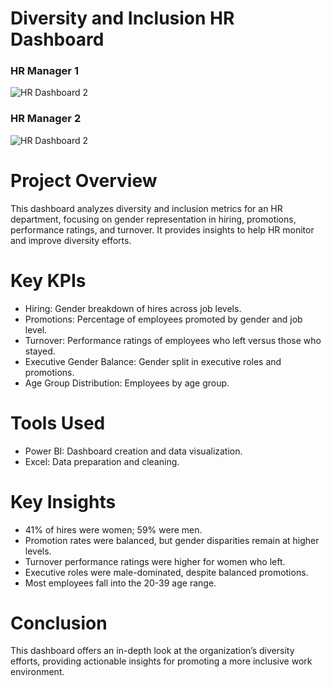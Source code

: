 # Diversity and Inclusion HR Dashboard

### HR Manager 1
![HR Dashboard 2]()

### HR Manager 2
![HR Dashboard 2]()

# Project Overview
This dashboard analyzes diversity and inclusion metrics for an HR department, focusing on gender representation in hiring, promotions, performance ratings, and turnover. It provides insights to help HR monitor and improve diversity efforts.

# Key KPIs
- Hiring: Gender breakdown of hires across job levels.
- Promotions: Percentage of employees promoted by gender and job level.
- Turnover: Performance ratings of employees who left versus those who stayed.
- Executive Gender Balance: Gender split in executive roles and promotions.
- Age Group Distribution: Employees by age group.
  
# Tools Used
- Power BI: Dashboard creation and data visualization.
- Excel: Data preparation and cleaning.
  
# Key Insights
- 41% of hires were women; 59% were men.
- Promotion rates were balanced, but gender disparities remain at higher levels.
- Turnover performance ratings were higher for women who left.
- Executive roles were male-dominated, despite balanced promotions.
- Most employees fall into the 20-39 age range.
  
# Conclusion
This dashboard offers an in-depth look at the organization’s diversity efforts, providing actionable insights for promoting a more inclusive work environment.


